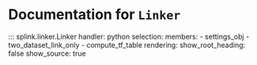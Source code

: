 
# Documentation for `Linker`
::: splink.linker.Linker
    handler: python
    selection:
      members:
        - settings_obj
        - two_dataset_link_only
        - compute_tf_table
    rendering:
      show_root_heading: false
      show_source: true
